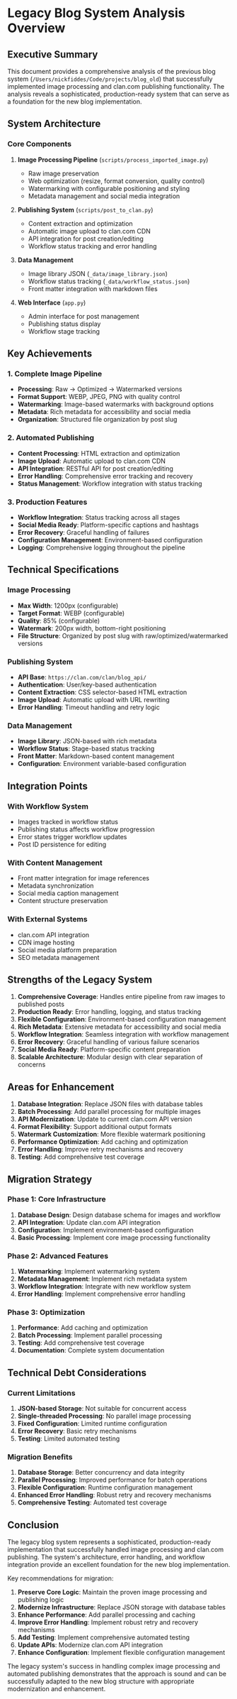 # Legacy Blog System Analysis Overview

## Executive Summary

This document provides a comprehensive analysis of the previous blog system (`/Users/nickfiddes/Code/projects/blog_old`) that successfully implemented image processing and clan.com publishing functionality. The analysis reveals a sophisticated, production-ready system that can serve as a foundation for the new blog implementation.

## System Architecture

### Core Components

1. **Image Processing Pipeline** (`scripts/process_imported_image.py`)
   - Raw image preservation
   - Web optimization (resize, format conversion, quality control)
   - Watermarking with configurable positioning and styling
   - Metadata management and social media integration

2. **Publishing System** (`scripts/post_to_clan.py`)
   - Content extraction and optimization
   - Automatic image upload to clan.com CDN
   - API integration for post creation/editing
   - Workflow status tracking and error handling

3. **Data Management**
   - Image library JSON (`_data/image_library.json`)
   - Workflow status tracking (`_data/workflow_status.json`)
   - Front matter integration with markdown files

4. **Web Interface** (`app.py`)
   - Admin interface for post management
   - Publishing status display
   - Workflow stage tracking

## Key Achievements

### 1. Complete Image Pipeline
- **Processing**: Raw → Optimized → Watermarked versions
- **Format Support**: WEBP, JPEG, PNG with quality control
- **Watermarking**: Image-based watermarks with background options
- **Metadata**: Rich metadata for accessibility and social media
- **Organization**: Structured file organization by post slug

### 2. Automated Publishing
- **Content Processing**: HTML extraction and optimization
- **Image Upload**: Automatic upload to clan.com CDN
- **API Integration**: RESTful API for post creation/editing
- **Error Handling**: Comprehensive error tracking and recovery
- **Status Management**: Workflow integration with status tracking

### 3. Production Features
- **Workflow Integration**: Status tracking across all stages
- **Social Media Ready**: Platform-specific captions and hashtags
- **Error Recovery**: Graceful handling of failures
- **Configuration Management**: Environment-based configuration
- **Logging**: Comprehensive logging throughout the pipeline

## Technical Specifications

### Image Processing
- **Max Width**: 1200px (configurable)
- **Target Format**: WEBP (configurable)
- **Quality**: 85% (configurable)
- **Watermark**: 200px width, bottom-right positioning
- **File Structure**: Organized by post slug with raw/optimized/watermarked versions

### Publishing System
- **API Base**: `https://clan.com/clan/blog_api/`
- **Authentication**: User/key-based authentication
- **Content Extraction**: CSS selector-based HTML extraction
- **Image Upload**: Automatic upload with URL rewriting
- **Error Handling**: Timeout handling and retry logic

### Data Management
- **Image Library**: JSON-based with rich metadata
- **Workflow Status**: Stage-based status tracking
- **Front Matter**: Markdown-based content management
- **Configuration**: Environment variable-based configuration

## Integration Points

### With Workflow System
- Images tracked in workflow status
- Publishing status affects workflow progression
- Error states trigger workflow updates
- Post ID persistence for editing

### With Content Management
- Front matter integration for image references
- Metadata synchronization
- Social media caption management
- Content structure preservation

### With External Systems
- clan.com API integration
- CDN image hosting
- Social media platform preparation
- SEO metadata management

## Strengths of the Legacy System

1. **Comprehensive Coverage**: Handles entire pipeline from raw images to published posts
2. **Production Ready**: Error handling, logging, and status tracking
3. **Flexible Configuration**: Environment-based configuration management
4. **Rich Metadata**: Extensive metadata for accessibility and social media
5. **Workflow Integration**: Seamless integration with workflow management
6. **Error Recovery**: Graceful handling of various failure scenarios
7. **Social Media Ready**: Platform-specific content preparation
8. **Scalable Architecture**: Modular design with clear separation of concerns

## Areas for Enhancement

1. **Database Integration**: Replace JSON files with database tables
2. **Batch Processing**: Add parallel processing for multiple images
3. **API Modernization**: Update to current clan.com API version
4. **Format Flexibility**: Support additional output formats
5. **Watermark Customization**: More flexible watermark positioning
6. **Performance Optimization**: Add caching and optimization
7. **Error Handling**: Improve retry mechanisms and recovery
8. **Testing**: Add comprehensive test coverage

## Migration Strategy

### Phase 1: Core Infrastructure
1. **Database Design**: Design database schema for images and workflow
2. **API Integration**: Update clan.com API integration
3. **Configuration**: Implement environment-based configuration
4. **Basic Processing**: Implement core image processing functionality

### Phase 2: Advanced Features
1. **Watermarking**: Implement watermarking system
2. **Metadata Management**: Implement rich metadata system
3. **Workflow Integration**: Integrate with new workflow system
4. **Error Handling**: Implement comprehensive error handling

### Phase 3: Optimization
1. **Performance**: Add caching and optimization
2. **Batch Processing**: Implement parallel processing
3. **Testing**: Add comprehensive test coverage
4. **Documentation**: Complete system documentation

## Technical Debt Considerations

### Current Limitations
1. **JSON-based Storage**: Not suitable for concurrent access
2. **Single-threaded Processing**: No parallel image processing
3. **Fixed Configuration**: Limited runtime configuration
4. **Error Recovery**: Basic retry mechanisms
5. **Testing**: Limited automated testing

### Migration Benefits
1. **Database Storage**: Better concurrency and data integrity
2. **Parallel Processing**: Improved performance for batch operations
3. **Flexible Configuration**: Runtime configuration management
4. **Enhanced Error Handling**: Robust retry and recovery mechanisms
5. **Comprehensive Testing**: Automated test coverage

## Conclusion

The legacy blog system represents a sophisticated, production-ready implementation that successfully handled image processing and clan.com publishing. The system's architecture, error handling, and workflow integration provide an excellent foundation for the new blog implementation.

Key recommendations for migration:

1. **Preserve Core Logic**: Maintain the proven image processing and publishing logic
2. **Modernize Infrastructure**: Replace JSON storage with database tables
3. **Enhance Performance**: Add parallel processing and caching
4. **Improve Error Handling**: Implement robust retry and recovery mechanisms
5. **Add Testing**: Implement comprehensive automated testing
6. **Update APIs**: Modernize clan.com API integration
7. **Enhance Configuration**: Implement flexible configuration management

The legacy system's success in handling complex image processing and automated publishing demonstrates that the approach is sound and can be successfully adapted to the new blog structure with appropriate modernization and enhancement. 